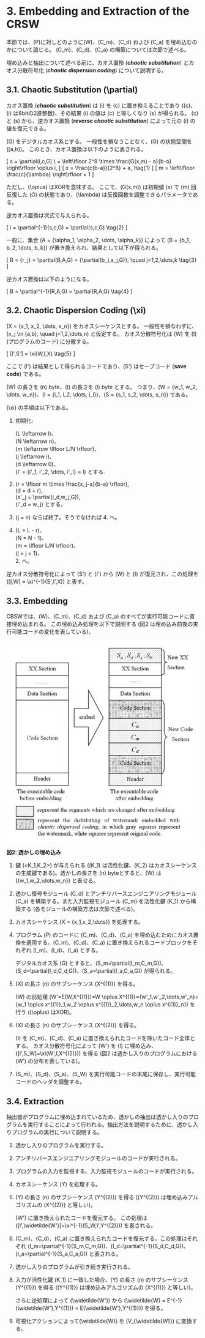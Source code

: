 # 3. Embedding and Extraction of the CRSW

本節では、\(P\)に対しどのように\(W\)、\(C_m\)、\(C_d\) および \(C_a\) を埋め込むのかについて論じる。
\(C_m\)、\(C_d\)、\(C_a\) の構築については次節で述べる。

埋め込みと抽出について述べる前に、カオス置換 (***chaotic substitution***) とカオス分散符号化 (***chaotic dispersion coding***) について説明する。


## 3.1. Chaotic Substitution \(\partial\)

カオス置換 (***chaotic substitution***) は \(i\) を \(c\) に置き換えることであり (\(c\)、\(i\) は8bitの2進整数)、その結果 \(i\) の値は \(c\) と等しくなり \(s\) が得られる。
\(c\) と \(s\) から、逆カオス置換 (***reverse chaotic substitution***) によって元の \(i\) の値を復元できる。

\(G\) をデジタルカオス系とする。
一般性を損なうことなく、\(G\) の状態空間を \([a,b)\)。
このとき、カオス置換は以下のように表される。

\[
    s = \partial(i,c,G) \\
      = \left\lfloor 2^8 \times \frac{G(x,m) - a}{b-a} \right\rfloor \oplus i,
\]
\[
    x = \frac{c(b-a)}{2^8} + a, \tag{1}
\]
\[
    m = \left\lfloor \frac{c}{\lambda} \right\rfloor + 1
\]

ただし、\(\oplus\) はXORを意味する。
ここで、\(G(x,m)\) は初期値 \(x\) で \(m\) 回反復した \(G\) の状態であり、\(\lambda\) は反復回数を調整できるパラメータである。

逆カオス置換は次式で与えられる。

<!-- textlint-disable -->

\[
    i = \partial^{-1}(s,c,G) = \partial(s,c,G) \tag{2}
\]

一般に、集合 \(A = \{\alpha_1, \alpha_2, \dots, \alpha_k\}\) によって \(B = \{b_1, b_2, \dots, b_k\}\) が置き換えられ、結果として以下が得られる。

\[
    R = \{r_j\} = \partial(B,A,G) = \{\partial(b_j,a_j,G)\}, \quad j=1,2,\dots,k \tag{3}
\]

逆カオス置換は以下のようになる。

\[
    B = \partial^{-1}(R,A,G) = \partial(R,A,G) \tag{4}
\]

<!-- textlint-enable -->


## 3.2. Chaotic Dispersion Coding \(\xi\)

<!-- textlint-disable -->
\(X = \{x_1, x_2, \dots, x_n\}\) をカオスシーケンスとする。
一般性を損なわずに、\(x_j \in [a,b), \quad j=1,2,\dots,n\) と仮定する。
カオス分散符号化は \(W\) を \(I\) (プログラムのコード) に分散する。
<!-- textlint-enable -->

\[
    [I',S'] = \xi(W,I,X) \tag{5}
\]

ここで \(I'\) は結果として得られるコードであり、\(S'\) はセーブコード (**save code**) である。

<!-- textlint-disable -->
\(W\) の長さを \(n\) byte、\(I\) の長さを \(l\) byte とする。
つまり、\(W = \{w_1, w_2, \dots, w_n\}\)、\(I = \{i_1, i_2, \dots, i_l\}\)、\(S = \{s_1, s_2, \dots, s_n\}\) である。
<!-- textlint-enable -->

\(\xi\) の手順は以下である。

1. 初期化:

    \(L \leftarrow l\)、<br>
    \(N \leftarrow n\)、<br>
    \(m \leftarrow \lfloor L/N \rfloor\)、<br>
    \(j \leftarrow i\)、<br>
    \(d \leftarrow 0\)、<br>
    \(I' = \{i'_1, i'_2, \dots, i'_l\} = I\) とする.

2. \(r = \lfloor m \times \frac{x_j-a}{b-a} \rfloor\),<br>
    \(d = d + r\),<br>
    \(s'_j = \partial(i_d,w_j,G)\),<br>
    \(i'_d = w_j\) とする。

3. \(j = n\) ならば終了。そうでなければ 4. へ。

4. \(L = L - r\)、<br>
    \(N = N - 1\)、<br>
    \(m = \lfloor L/N \rfloor\)、<br>
    \(j = j + 1\)、<br>2. へ。

逆カオス分散符号化によって \(S'\) と \(I'\) から \(W\) と \(I\) が復元され、この処理を \([I,W] = \xi^{-1}(S',I',X)\) と表す。


## 3.3. Embedding

CBSWでは、\(W\)、\(C_m\)、\(C_d\) および \(C_a\) のすべてが実行可能コードに直接埋め込まれる。
この埋め込み処理を以下で説明する (図2 は埋め込み前後の実行可能コードの変化を表している)。

![](fig2.png)

**図2: 透かしの埋め込み**

<!-- textlint-disable -->
1. 鍵 \(<K_1,K_2>\) が与えられる (\(K_1\) は活性化鍵、\(K_2\) はカオスシーケンスの生成鍵である)。透かしの長さを \(n\) byteとすると、\(W\) は \(\{w_1,w_2,\dots,w_n\}\) と表せる。

2. 透かし復号モジュール \(C_d\) とアンチリバースエンジニアリングモジュール \(C_a\) を構築する。また入力監視モジュール \(C_m\) を活性化鍵 \(K_1\) から構築する (各モジュールの構築方法は次節で述べる)。

3. カオスシーケンス \(X = \{x_1,x_2,\dots\}\) を処理する。

4. プログラム \(P\) のコードに \(C_m\)、\(C_d\)、\(C_a\) を埋め込むためにカオス置換を適用する。\(C_m\)、\(C_d\)、\(C_a\) に置き換えられるコードブロックをそれぞれ \(I_m\)、\(I_d\)、\(I_a\) とする。

    デジタルカオス系 \(G\) とすると、\(S_m=\partial(I_m,C_m,G)\)、\(S_d=\partial(I_d,C_d,G)\)、\(S_a=\partial(I_a,C_a,G)\) が得られる。

5. \(X\) の長さ \(n\) のサブシーケンス \(X^{(1)}\) を得る。

    \(W\) の前処理 \(W'=E(W,X^{(1)})=W \oplus X^{(1)}=\{w'_1,w'_2,\dots,w'_n\}=\{w_1 \oplus x^{(1)}_1,w_2 \oplus x^{(1)}_2,\dots,w_n \oplus x^{(1)}_n\}\) を行う (\(\oplus\) はXOR)。
<!-- textlint-enable -->

6. \(X\) の長さ \(n\) のサブシーケンス \(X^{(2)}\) を得る。

    \(I\) を \(C_m\)、\(C_d\)、\(C_a\) に置き換えられたコードを除いたコード全体とする。
    カオス分散符号化によって \(W'\) を \(I\) に埋め込み、\([I',S_W]=\xi(W',I,X^{(2)})\) を得る (図2 は透かし入りのプログラムにおける \(W'\) の分布を表している)。

7. \(S_m\)、\(S_d\)、\(S_a\)、\(S_W\) を実行可能コードの末尾に保存し、実行可能コードのヘッダを調整する。


## 3.4. Extraction

抽出器がプログラムに埋め込まれているため、透かしの抽出は透かし入りのプログラムを実行することによって行われる。抽出方法を説明するために、透かし入りプログラムの実行について説明する。

1. 透かし入りのプログラムを実行する。

2. アンチリバースエンジニアリングモジュールのコードが実行される。

3. プログラムの入力を監視する、入力監視モジュールのコードが実行される。

4. カオスシーケンス \(Y\) を処理する。

5. \(Y\) の長さ \(n\) のサブシーケンス \(Y^{(2)}\) を得る (\(Y^{(2)}\) は埋め込みアルゴリズムの \(X^{(2)}\) と等しい)。

    \(W'\) に置き換えられたコードを復元する。
    この処理は \([I',\widetilde{W'}]=\xi^{-1}(S_W,I',Y^{(2)})\) を表される。

<!-- textlint-disable -->
6. \(C_m\)、\(C_d\)、\(C_a\) に置き換えられたコードを復元する。この処理はそれぞれ \(I_m=\partial^{-1}(S_m,C_m,G)\)、\(I_d=\partial^{-1}(S_d,C_d,G)\)、\(I_a=\partial^{-1}(S_a,C_a,G)\) と表される。
<!-- textlint-enable -->

7. 透かし入りのプログラムが引き続き実行される。

8. 入力が活性化鍵 \(K_1\) に一致した場合、\(Y\) の長さ \(n\) のサブシーケンス \(Y^{(1)}\) を得る (\(Y^{(1)}\) は埋め込みアルゴリズムの \(X^{(1)}\) と等しい)。

    さらに逆処理によって \(\widetilde{W'}\) から \(\widetilde{W} = E^{-1}(\widetilde{W'},Y^{(1)}) = E(\widetilde{W'},Y^{(1)})\) を得る。

9. 可視化アクションによって\(\widetilde{W}\) を \(V_{\widetilde{W}}\) に変換する。
